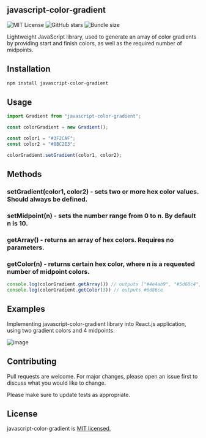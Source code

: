 ## javascript-color-gradient
![MIT License](https://img.shields.io/npm/l/javascript-color-gradient)
![GitHub stars](https://img.shields.io/github/stars/Adrinlol/javascript-color-gradient?style=social)
![Bundle size](https://img.shields.io/bundlephobia/min/javascript-color-gradient?style=flat-square)


Lightweight JavaScript library, used to generate an array of color gradients by providing start and finish colors, as well as the required number of midpoints.

## Installation
```bash
npm install javascript-color-gradient
```

## Usage
```javascript
import Gradient from "javascript-color-gradient";

const colorGradient = new Gradient();

const color1 = "#3F2CAF";
const color2 = "#8BC2E3";

colorGradient.setGradient(color1, color2);
```
## Methods

### setGradient(color1, color2) - sets two or more hex color values. Should always be defined.

### setMidpoint(n) - sets the number range from 0 to n. By default n is 10.

### getArray()  - returns an array of hex colors. Requires no parameters.

### getColor(n) - returns certain hex color, where n is a requested number of midpoint colors.

```javascript
console.log(colorGradient.getArray()) // outputs ["#4e4ab9", "#5d68c4", "#6d86ce", "#7ca4d9", "#8bc2e3"]
console.log(colorGradient.getColor(3)) // outputs #6d86ce
```

## Examples
Implementing javascript-color-gradient library into React.js application, using two gradient colors and 4 midpoints.

![image](https://user-images.githubusercontent.com/48876996/81550844-e0d7c700-9391-11ea-8222-def50638b326.png)

## Contributing
Pull requests are welcome. For major changes, please open an issue first to discuss what you would like to change.

Please make sure to update tests as appropriate.

## License
javascript-color-gradient is [MIT licensed.](https://github.com/Adrinlol/javascript-color-gradient/blob/master/LICENSE)